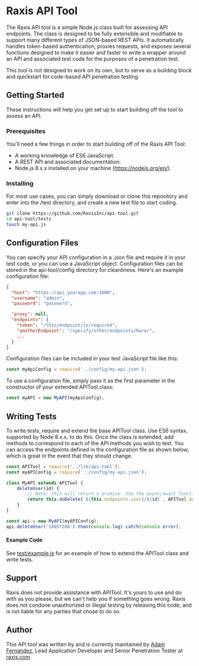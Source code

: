 # Raxis API Tool
The Raxis API tool is a simple Node.js class built for assessing API endpoints. The class is designed to be fully 
extensible and modifiable to support many different types of JSON-based REST APIs. It automatically handles 
token-based authentication, proxies requests, and exposes several functions designed to make it easier and faster to 
write a wrapper around an API and associated test code for the purposes of a penetration test.

This tool is not designed to work on its own, but to serve as a building block and quickstart for code-based API 
penetration testing.

## Getting Started
These instructions will help you get set up to start building off the tool to assess an API.

### Prerequisites
You'll need a few things in order to start building off of the Raxis API Tool:

- A working knowledge of ES6 JavaScript.
- A REST API and associated documentation.
- Node.js 8.x.x installed on your machine (https://nodejs.org/en/).

### Installing
For most use cases, you can simply download or clone this repository and enter into the /test directory, and create a 
new test file to start coding.

```bash
git clone https://github.com/RaxisInc/api-tool.git
cd api-tool/tests
touch my-api.js
```

## Configuration Files
You can specify your API configuration in a .json file and require it in your test code, or you can use a JavaScript
object. Configuration files can be stored in the api-tool/config directory for cleanliness. Here's an example
configuration file:

```json
{
  "host": "https://api.yourapp.com:3000",
  "username": "admin",
  "password": "password",

  "proxy": null,
  "endpoints": {
    "token": "/this/endpoint/is/required",
    "anotherEndpoint": "/specify/other/endpoints/here/",
    ...
  }
}
```

Configuration files can be included in your test JavaScript file like this:

```javascript
const myApiConfig = require('../config/my-api.json');
```

To use a configuration file, simply pass it as the first parameter in the constructor of your extended APITool class:

```javascript
const myAPI = new MyAPI(myApiConfig);
```

## Writing Tests
To write tests, require and extend the base APITool class. Use ES6 syntax, supported by Node 8.x.x, to do this. Once 
the class is extended, add methods to correspond to each of the API methods you wish to test. You can access the 
endpoints defined in the configuration file as shown below, which is great in the event that they should change.

```javascript
const APITool = require('../lib/api-tool');
const myAPIConfig = require('../config/my-api.json');

class MyAPI extends APITool {
    deleteUser(id) {
        // Note: this will return a promise. Use the async/await functions to have the easiest time with these.
        return this.doDelete(`${this.endpoints.user}/${id}`, APITool.Auth.Token);
    }
}

const api = new MyAPI(myAPIConfig);
api.deleteUser('10057286').then(console.log).catch(console.error);
```

#### Example Code
See [test/example.js](test/example.js) for an example of how to extend the APITool class and write tests.

## Support
Raxis does not provide assistance with APITool. It's yours to use and do with as you please, but we can't help you if 
something goes wrong. Raxis does not condone unauthorized or illegal testing by releasing this code, and is not 
liable for any parties that chose to do so.

## Author
This API tool was written by and is currently maintained by <a href="https://raxis.com/blog/meet-adam-fernandez">Adam Fernandez</a>, Lead Application Developer and Senior 
Penetration Tester at [raxis.com](https://raxis.com).
